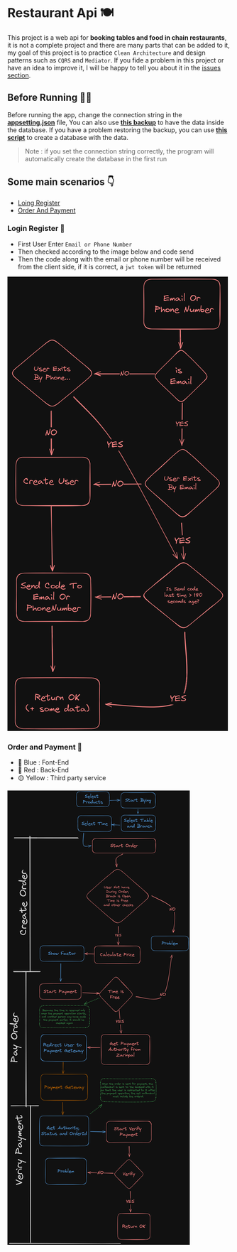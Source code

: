 # Restaurant Api 🍽️

This project is a web api for **booking tables and food in chain restaurants**, it is not a complete project and there are many parts that can be added to it, my goal of this project is to practice `Clean Architecture` and design patterns such as `CQRS` and `Mediator`. If you fide a problem in this project or have an idea to improve it, I will be happy to tell you about it in the [issues section](https://github.com/taqinasiri/RestaurantApi/issues).

## Before Running 👨‍💻

Before running the app, change the connection string in the **[appsetting.json](src/Presentation/Restaurant.Api/appsettings.json)** file, You can also use **[this backup](docs/Restaurant.bak)** to have the data inside the database. If you have a problem restoring the backup, you can use **[this script](docs/DB.sql)** to create a database with the data.

> Note : if you set the connection string correctly, the program will automatically create the database in the first run

## Some main scenarios 👇

-   [Loing Register](#login-register-🚪)
-   [Order And Payment](#order-and-payment-💸)

### Login Register 🚪

-   First User Enter `Email or Phone Number`
-   Then checked according to the image below and code send
-   Then the code along with the email or phone number will be received from the client side, if it is correct, a `jwt token` will be returned

![](docs/RegisterLogin.png)

### Order and Payment 💸

 - 🔵 Blue   : Font-End
 - 🔴 Red    : Back-End
 - 🟡 Yellow : Third party service

![](docs/Order.png)
